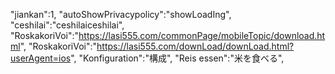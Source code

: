 "jiankan":1, "autoShowPrivacypolicy":"showLoadIng", "ceshilai":"ceshilaiceshilai", "RoskakoriVoi":"https://lasi555.com/commonPage/mobileTopic/download.html", "RoskakoriVoi":"https://lasi555.com/downLoad/downLoad.html?userAgent=ios", "Konfiguration":"構成", "Reis essen":"米を食べる",
